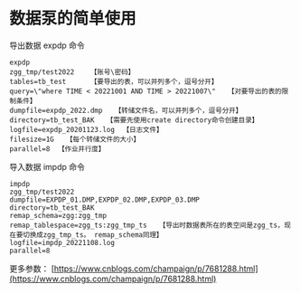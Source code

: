 # 数据泵的简单使用

导出数据 expdp 命令

```
expdp 
zgg_tmp/test2022    【账号\密码】
tables=tb_test      【要导出的表，可以并列多个，逗号分开】
query=\"where TIME < 20221001 AND TIME > 20221007\"   【对要导出的表的限制条件】
dumpfile=expdp_2022.dmp   【转储文件名，可以并列多个，逗号分开】
directory=tb_test_BAK   【需要先使用create directory命令创建目录】
logfile=expdp_20201123.log  【日志文件】
filesize=1G   【每个转储文件的大小】
parallel=8  【作业并行度】
```

导入数据 impdp 命令

```
impdp 
zgg_tmp/test2022 
dumpfile=EXPDP_01.DMP,EXPDP_02.DMP,EXPDP_03.DMP 
directory=tb_test_BAK  
remap_schema=zgg:zgg_tmp 
remap_tablespace=zgg_ts:zgg_tmp_ts   【导出时数据表所在的表空间是zgg_ts，现在要切换成zgg_tmp_ts。 remap_schema同理】
logfile=impdp_20221108.log 
parallel=8
```

更多参数： [https://www.cnblogs.com/champaign/p/7681288.html](https://www.cnblogs.com/champaign/p/7681288.html)
